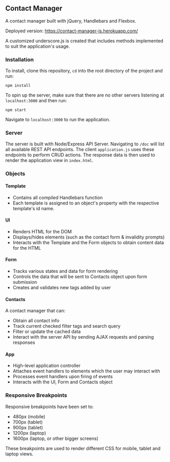 ## Contact Manager
A contact manager built with jQuery, Handlebars and Flexbox.

Deployed version: https://contact-manager-js.herokuapp.com/

A customized underscore.js is created that includes methods implemented to suit the application's usage.

### Installation
To install, clone this repository, `cd` into the root directory of the project and run:
```
npm install
```

To spin up the server, make sure that there are no other servers listening at `localhost:3000` and then run:
```
npm start
```

Navigate to `localhost:3000` to run the application.

### Server
The server is built with Node/Express API Server. Navigating to `/doc` will list all available REST API endpoints. The client `application.js` uses these endpoints to perform CRUD actions. The response data is then used to render the application view in `index.html`.

### Objects
#### Template
- Contains all compiled Handlebars function
- Each template is assigned to an object's property with the respective template's id name.

#### UI
- Renders HTML for the DOM 
- Displays/hides elements (such as the contact form & invalidity prompts)
- Interacts with the Template and the Form objects to obtain content data for the HTML

#### Form
- Tracks various states and data for form rendering
- Controls the data that will be sent to Contacts object upon form submission
- Creates and validates new tags added by user

#### Contacts
A contact manager that can:
- Obtain all contact info
- Track current checked filter tags and search query
- Filter or update the cached data
- Interact with the server API by sending AJAX requests and parsing responses

#### App
- High-level application controller
- Attaches event handlers to elements which the user may interact with
- Processes event handlers upon firing of events
- Interacts with the UI, Form and Contacts object

### Responsive Breakpoints
Responsive breakpoints have been set to:
- 480px (mobile)
- 700px (tablet)
- 900px (tablet)
- 1200px (laptop)
- 1600px (laptop, or other bigger screens)

These breakpoints are used to render different CSS for mobile, tablet and laptop views.
